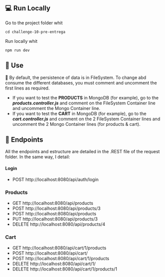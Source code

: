 ## 💻 Run Locally

Go to the project folder whit

```
cd challenge-10-pre-entrega
```

Run locally whit

```
npm run dev
```

## 🚩 Use

🧐 By default, the persistence of data is in FileSystem. To change abd consume the different databases, you must comment and uncomment the first lines as required.

- If you want to test the <b>PRODUCTS</b> in MongoDB (for example), go to the <b><em>products.controller.js</em></b> and comment on the FileSystem Container line and uncomment the Mongo Container line.
- If you want to test the <b>CART</b> in MongoDB (for example), go to the <b><em>cart.controller.js</em></b> and comment on the 2 FileSystem Container lines and uncomment the 2 Mongo Container lines (for products & cart).

## 📍 Endpoints

All the endpoints and estructure are detailed in the .REST file of the request folder. In the same way, I detail:

#### Login

- POST http://localhost:8080/api/auth/login

### Products

- GET http://localhost:8080/api/products
- POST http://localhost:8080/api/products/3
- POST http://localhost:8080/api/products
- PUT http://localhost:8080/api/products/3
- DELETE http://localhost:8080/api/products/4

### Cart

- GET http://localhost:8080/api/cart/1/products
- POST http://localhost:8080/api/cart/
- POST http://localhost:8080/api/cart/1/products
- DELETE http://localhost:8080/api/cart/1/
- DELETE http://localhost:8080/api/cart/1/products/1
